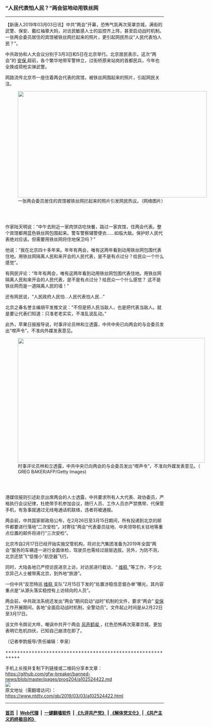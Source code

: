 ### “人民代表怕人民？”两会驻地动用铁丝网
------------------------

<div class="post_content">
 <p>
  【新唐人2019年03月03日讯】中共“两会”开幕，恐怖气氛再次笼罩京城，满街的武警、保安、戴红袖章大妈，对访民敏感人士的监控齐上阵，甚至启动战时机制。一张两会委员居住的宾馆被铁丝网拦起来的照片，更引起网民热议“人民代表怕人民？”。
 </p>
 <p>
  中共政协和人大会议分别于3月3日和5日在北京举行。北京居民表示，这次“两会”的
  <a href="https://www.ntdtv.com/gb/安保.htm">
   安保
  </a>
  超前，各个繁华地带军警林立，过街桥原来站岗的首都民兵，今年也全换成荷枪实弹武警。
 </p>
 <p>
  网路流传北京市一座住着两会代表的宾馆，被铁丝网围起来的照片，引起网民关注。
 </p>
 <figure class="wp-caption alignnone" id="attachment_102524423" style="width: 600px">
  <a href="https://www.ntdtv.com/assets/uploads/2019/03/20190302_15515686065557.jpg">
   <img alt="" class="size-medium wp-image-102524423" height="338" src="https://www.ntdtv.com/assets/uploads/2019/03/20190302_15515686065557-600x338.jpg" width="600"/>
  </a>
  <br/><figcaption class="wp-caption-text">
   一张两会委员居住的宾馆被铁丝网拦起来的照片引发网民热议。（网络图片）
  </figcaption><br/>
 </figure><br/>
 <p>
  作家陆天明说：“中午去附近一家肉饼店吃快餐，路过一家宾馆，住两会代表。整个宾馆都用蓝色铁丝网包围起来。警车警察辅警便衣……如临大敌。保护好人民代表绝对应该。但需要用铁丝网将住地保卫吗？”
 </p>
 <p>
  他说：“我在北京四十多年来。年年有两会，唯有这两年看到动用铁丝网包围代表住地。用铁丝网隔离人民和来开会的人民代表，是不是有点过分？给民众一个什么感觉”。
 </p>
 <p>
  有网民评论：“年年有两会，唯有这两年看到动用铁丝网包围代表住地。用铁丝网隔离人民和来开会的人民代表，是不是有点过分？给民众一个什么感觉？ 这不是铁丝网而是一道隔离人民的墙！”
 </p>
 <p>
  还有网民说，“人民政府人民怕…人民代表怕人民…”
 </p>
 <p>
  北京之春名誉主编胡平发推文说：“不但是把人民当敌人，也是把代表当敌人。就是要让代表们知道：只准老老实实，不准乱说乱动。”
 </p>
 <p>
  此外，苹果日报报导说，时事评论员林和立透露，中共中央已向两会的与会委员发出“噤声令”，不准向外媒发表意见。
 </p>
 <figure class="wp-caption alignnone" id="attachment_102524424" style="width: 594px">
  <a href="https://www.ntdtv.com/assets/uploads/2019/03/gettyimages-1128346649-594x594.jpg">
   <img alt="" class="size-full wp-image-102524424" height="396" src="https://www.ntdtv.com/assets/uploads/2019/03/gettyimages-1128346649-594x594.jpg" width="594"/>
  </a>
  <br/><figcaption class="wp-caption-text">
   时事评论员林和立透露，中共中央已向两会的与会委员发出“噤声令”，不准向外媒发表意见。（ GREG BAKER/AFP/Getty Images)
  </figcaption><br/>
 </figure><br/>
 <p>
  港媒信报则引述赴京出席两会的人士透露，中共要求所有人大代表、政协委员，严格执行会议纪律，杜绝带手机参加会议，随行人员、工作人员亦严禁携带、代保管手机，有急事就通过无线电通话机联络，违者将被通报。
 </p>
 <p>
  两会前，中共国家邮政局公布，在2月26日至3月15日期间，所有投递到北京的邮件都要进行落地“二次安检”。对寄往“两会”代表委员驻地、中央领导机关驻地等重点位置的邮件将进行“三次安检”。
 </p>
 <p>
  北京市自2月17日已经开始实施交管机构，将对北汽集团准备为2019年全国“两会”服务的车辆逐一进行全面体检，驾驶员也需经过层层选拔。另外，为防不测，北京还禁飞“低慢小”航空器飞行。
 </p>
 <p>
  同时，大陆各地已严控访民进京上访，对访民进行截访、“
  <a href="https://www.ntdtv.com/gb/维稳.htm">
   维稳
  </a>
  ”等工作，不少北京异己人士被带离北京，到外地“旅游”。
 </p>
 <p>
  一份中共“反恐特巡
  <a href="https://www.ntdtv.com/gb/维稳.htm">
   维稳
  </a>
  支队”2月15日下发的“处置涉稳信息督办单”曝光，其内容重点是“从源头落实稳控有上访倾向的人员”。
 </p>
 <p>
  两会前，中共政法系统还发出“两会”期间启动“战时”机制的文件，要求“两会”
  <a href="https://www.ntdtv.com/gb/安保.htm">
   安保
  </a>
  工作开展期间，各地“全面启动战时机制，全警动员”。文件起止时间是从2月22日至3月17日。
 </p>
 <p>
  该文件令舆论大哗，嘲讽中共开个两会
  <a href="https://www.ntdtv.com/gb/风声鹤唳.htm">
   风声鹤唳
  </a>
  ，红色恐怖再次笼罩京城，更加表明它危机四伏，已知自己崩溃在即了。
 </p>
 <p>
  （记者李韵报导/责任编辑：李泉）
 </p>
 <div class="single_ad">
 </div>
</div>

+++++++++++++++++++++++++++++++++++++++++++++++++++++++++++<br/><br/>
手机上长按并复制下列链接或二维码分享本文章：<br/>
https://github.com/gfw-breaker/banned-news/blob/master/pages/prog204/a102524422.md <br/>
<a href='https://github.com/gfw-breaker/banned-news/blob/master/pages/prog204/a102524422.md'><img src='https://github.com/gfw-breaker/banned-news/blob/master/pages/prog204/a102524422.md.png'/></a> <br/>
原文地址（需翻墙访问）：https://www.ntdtv.com/gb/2019/03/03/a102524422.html


------------------------
#### [首页](https://github.com/gfw-breaker/banned-news/blob/master/README.md) &nbsp;|&nbsp; [Web代理](https://github.com/labour-camp/helloworld) &nbsp;|&nbsp; [一键翻墙软件](https://github.com/gfw-breaker/nogfw/blob/master/README.md) &nbsp;| [《九评共产党》](https://github.com/gfw-breaker/9ping.md/blob/master/README.md#九评之一评共产党是什么) | [《解体党文化》](https://github.com/gfw-breaker/jtdwh.md/blob/master/README.md) | [《共产主义的终极目的》](https://github.com/gfw-breaker/gczydzjmd.md/blob/master/README.md)

